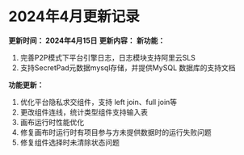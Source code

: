 # 2024年4月更新记录

**更新时间： 2024年4月15日**
**更新内容：**
**新功能：**

1. 完善P2P模式下平台引擎日志，日志模块支持阿里云SLS
2. 支持SecretPad元数据mysql存储，并提供MySQL 数据库的支持文档

**功能更新：**

1. 优化平台隐私求交组件，支持 left join、full join等
2. 更改组件连线，统计类型组件支持输入表
3. 画布运行时性能优化
4. 修复画布时运行时有项目参与方未提供数据时的运行失败问题
5. 修复组件选择时未清除状态问题